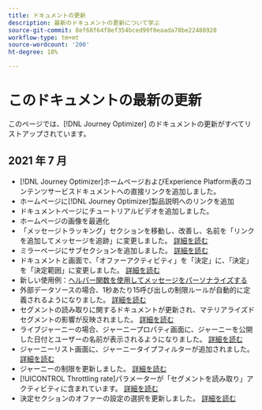 ```yaml
---
title: ドキュメントの更新
description: 最新のドキュメントの更新について学ぶ
source-git-commit: 8ef68f64f8ef354bced99f0eaada78be22488920
workflow-type: tm+mt
source-wordcount: '200'
ht-degree: 18%

---
```



# このドキュメントの最新の更新

このページでは、[!DNL Journey Optimizer] のドキュメントの更新がすべてリストアップされています。


## 2021 年 7 月

* [!DNL Journey Optimizer]ホームページおよびExperience Platform表のコンテンツサービスドキュメントへの直接リンクを追加しました。
* ホームページに[!DNL Journey Optimizer]製品説明へのリンクを追加
* ドキュメントページにチュートリアルビデオを追加しました。
* ホームページの画像を最適化
* 「メッセージトラッキング」セクションを移動し、改善し、名前を「リンクを追加してメッセージを追跡」に変更しました。 [詳細を読む](message-tracking.md)
* ミラーページにサブセクションを追加しました。 [詳細を読む](message-tracking.md#mirror-page)
* ドキュメントと画面で、「オファーアクティビティ」を「決定」に、「決定」を「決定範囲」に変更しました。 [詳細を読む](offers/get-started/starting-offer-decisioning.md)
* 新しい使用例：[ヘルパー関数を使用してメッセージをパーソナライズする](personalization/personalization-use-case-helper-functions.md)
* 外部データソースの場合、1秒あたり15呼び出しの制限ルールが自動的に定義されるようになりました。 [詳細を読む](configuration/external-systems.md#capping)
* セグメントの読み取りに関するドキュメントが更新され、マテリアライズドセグメントの影響が反映されました。 [詳細を読む](building-journeys/read-segment.md)
* ライブジャーニーの場合、ジャーニープロパティ画面に、ジャーニーを公開した日付とユーザーの名前が表示されるようになりました。 [詳細を読む](building-journeys/journey-gs.md#change-properties)
* ジャーニーリスト画面に、ジャーニータイプフィルターが追加されました。 [詳細を読む](user-interface.md#section_lgm_hpz_pgb)
* ジャーニーの制限を更新しました。 [詳細を読む](building-journeys/limitations.md)
* [!UICONTROL Throttling rate]パラメーターが「セグメントを読み取り」アクティビティに含まれています。 [詳細を読む](building-journeys/read-segment.md#configuring-segment-trigger-activity)
* 決定セクションのオファーの設定の選択を更新しました。 [詳細を読む](offers/offer-activities/configure-offer-selection.md)
 
